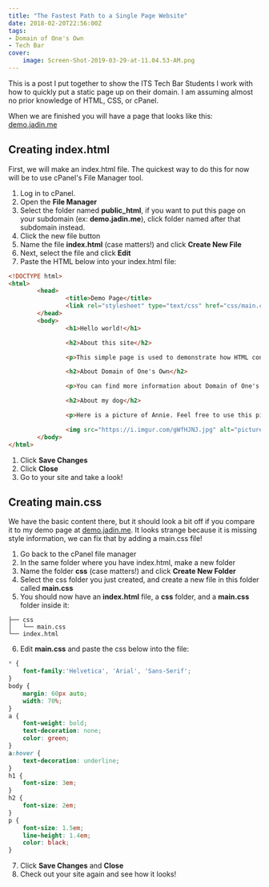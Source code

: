 ```yaml
---
title: "The Fastest Path to a Single Page Website"
date: 2018-02-20T22:56:00Z
tags:
- Domain of One's Own
- Tech Bar
cover:
    image: Screen-Shot-2019-03-29-at-11.04.53-AM.png
---
```


This is a post I put together to show the ITS Tech Bar Students I work with how to quickly put a static page up on their domain. I am assuming almost no prior knowledge of HTML, CSS, or cPanel.

When we are finished you will have a page that looks like this: [demo.jadin.me](https://demo.jadin.me)

## Creating index.html

First, we will make an index.html file. The quickest way to do this for now will be to use cPanel's File Manager tool.

1. Log in to cPanel.
2. Open the **File Manager**
3. Select the folder named **public_html**, if you want to put this page on your subdomain (ex: **demo.jadin.me**), click folder named after that subdomain instead.
4. Click the new file button
5. Name the file **index.html** (case matters!) and click **Create New File**
6. Next, select the file and click **Edit**
8. Paste the HTML below into your index.html file:

```html
<!DOCTYPE html>
<html>
        <head>
                <title>Demo Page</title>
                <link rel="stylesheet" type="text/css" href="css/main.css">
        </head>
        <body>
                <h1>Hello world!</h1>

                <h2>About this site</h2>

                <p>This simple page is used to demonstrate how HTML controls the content on a webpage, and how CSS applies styling to the page. You can view or download all (both) of the files needed for this page on my <a href="https://www.jadin.me/the-fastest-path-to-a-single-page-website/">blog</a>. The blog post also includes basic instructions on hosting these files on your domain or subdomain if you are using Reclaim Hosting.</p>

                <h2>About Domain of One's Own</h2>

                <p>You can find more information about Domain of One's Own at St. Norbert College at <a href="http://knight.domains">knight.domains</a>.</p>

                <h2>About my dog</h2>

                <p>Here is a picture of Annie. Feel free to use this picture on your own site. When you are making a website, only use images that you have permission to use.</p>

                <img src="https://i.imgur.com/gWfHJNJ.jpg" alt="picture of my dog">
        </body>
</html>
```

1. Click **Save Changes**
2.  Click **Close**
3.  Go to your site and take a look! 

## Creating main.css
We have the basic content there, but it should look a bit off if you compare it to my demo page at [demo.jadin.me](https://demo.jadin.me). It looks strange because it is missing style information, we can fix that by adding a main.css file!

1. Go back to the cPanel file manager
2. In the same folder where you have index.html, make a new folder
3. Name the folder **css** (case matters!) and click **Create New Folder**
4. Select the css folder you just created, and create a new file in this folder called **main.css**
5. You should now have an **index.html** file, a **css** folder, and a **main.css** folder inside it:
```
├── css
│   └── main.css
└── index.html
```
6. Edit **main.css** and paste the css below into the file:

```css
* {
    font-family:'Helvetica', 'Arial', 'Sans-Serif';
}
body {
    margin: 60px auto;
    width: 70%;
}
a {
    font-weight: bold;
    text-decoration: none;
    color: green;
}
a:hover {
    text-decoration: underline;
}
h1 {
    font-size: 3em;
}
h2 {
    font-size: 2em;
}
p {
    font-size: 1.5em;
    line-height: 1.4em;
    color: black;
}
```

7. Click **Save Changes** and **Close**
8. Check out your site again and see how it looks!




